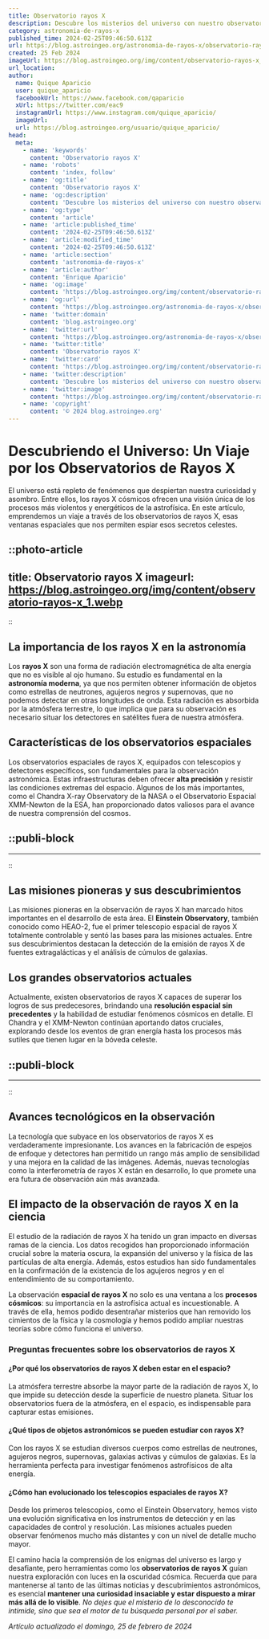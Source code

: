 ```yaml
---
title: Observatorio rayos X
description: Descubre los misterios del universo con nuestro observatorio de rayos X. Explora las maravillas del espacio y la ciencia astronómica con nosotros.
category: astronomia-de-rayos-x
published_time: 2024-02-25T09:46:50.613Z
url: https://blog.astroingeo.org/astronomia-de-rayos-x/observatorio-rayos-x
created: 25 Feb 2024
imageUrl: https://blog.astroingeo.org/img/content/observatorio-rayos-x_1.webp
url_location:
author:
  name: Quique Aparicio
  user: quique_aparicio
  facebookUrl: https://www.facebook.com/qaparicio
  xUrl: https://twitter.com/eac9
  instagramUrl: https://www.instagram.com/quique_aparicio/
  imageUrl: 
  url: https://blog.astroingeo.org/usuario/quique_aparicio/
head:
  meta:
    - name: 'keywords'
      content: 'Observatorio rayos X'
    - name: 'robots'
      content: 'index, follow'
    - name: 'og:title'
      content: 'Observatorio rayos X'
    - name: 'og:description'
      content: 'Descubre los misterios del universo con nuestro observatorio de rayos X. Explora las maravillas del espacio y la ciencia astronómica con nosotros.'
    - name: 'og:type'
      content: 'article'
    - name: 'article:published_time'
      content: '2024-02-25T09:46:50.613Z'
    - name: 'article:modified_time'
      content: '2024-02-25T09:46:50.613Z'
    - name: 'article:section'
      content: 'astronomia-de-rayos-x'
    - name: 'article:author'
      content: 'Enrique Aparicio'
    - name: 'og:image'
      content: 'https://blog.astroingeo.org/img/content/observatorio-rayos-x_1.webp'
    - name: 'og:url'
      content: 'https://blog.astroingeo.org/astronomia-de-rayos-x/observatorio-rayos-x'
    - name: 'twitter:domain'
      content: 'blog.astroingeo.org'
    - name: 'twitter:url'
      content: 'https://blog.astroingeo.org/astronomia-de-rayos-x/observatorio-rayos-x'
    - name: 'twitter:title'
      content: 'Observatorio rayos X'
    - name: 'twitter:card'
      content: 'https://blog.astroingeo.org/img/content/observatorio-rayos-x_1.webp'
    - name: 'twitter:description'
      content: 'Descubre los misterios del universo con nuestro observatorio de rayos X. Explora las maravillas del espacio y la ciencia astronómica con nosotros.'
    - name: 'twitter:image'
      content: 'https://blog.astroingeo.org/img/content/observatorio-rayos-x_1.webp'
    - name: 'copyright'
      content: '© 2024 blog.astroingeo.org'
---
```

# Descubriendo el Universo: Un Viaje por los Observatorios de Rayos X

El universo está repleto de fenómenos que despiertan nuestra curiosidad y asombro. Entre ellos, los rayos X cósmicos ofrecen una visión única de los procesos más violentos y energéticos de la astrofísica. En este artículo, emprendemos un viaje a través de los observatorios de rayos X, esas ventanas espaciales que nos permiten espiar esos secretos celestes.


::photo-article
---
title: Observatorio rayos X
imageurl: https://blog.astroingeo.org/img/content/observatorio-rayos-x_1.webp
---
::


## La importancia de los rayos X en la astronomía

Los **rayos X** son una forma de radiación electromagnética de alta energía que no es visible al ojo humano. Su estudio es fundamental en la **astronomía moderna**, ya que nos permiten obtener información de objetos como estrellas de neutrones, agujeros negros y supernovas, que no podemos detectar en otras longitudes de onda. Esta radiación es absorbida por la atmósfera terrestre, lo que implica que para su observación es necesario situar los detectores en satélites fuera de nuestra atmósfera.

## Características de los observatorios espaciales

Los observatorios espaciales de rayos X, equipados con telescopios y detectores específicos, son fundamentales para la observación astronómica. Estas infraestructuras deben ofrecer **alta precisión** y resistir las condiciones extremas del espacio. Algunos de los más importantes, como el Chandra X-ray Observatory de la NASA o el Observatorio Espacial XMM-Newton de la ESA, han proporcionado datos valiosos para el avance de nuestra comprensión del cosmos.


  ::publi-block
  ---
  ---
  ::
  
  
## Las misiones pioneras y sus descubrimientos

Las misiones pioneras en la observación de rayos X han marcado hitos importantes en el desarrollo de esta área. El **Einstein Observatory**, también conocido como HEAO-2, fue el primer telescopio espacial de rayos X totalmente controlable y sentó las bases para las misiones actuales. Entre sus descubrimientos destacan la detección de la emisión de rayos X de fuentes extragalácticas y el análisis de cúmulos de galaxias.

## Los grandes observatorios actuales

Actualmente, existen observatorios de rayos X capaces de superar los logros de sus predecesores, brindando una **resolución espacial sin precedentes** y la habilidad de estudiar fenómenos cósmicos en detalle. El Chandra y el XMM-Newton continúan aportando datos cruciales, explorando desde los eventos de gran energía hasta los procesos más sutiles que tienen lugar en la bóveda celeste.


  ::publi-block
  ---
  ---
  ::
  
  
## Avances tecnológicos en la observación

La tecnología que subyace en los observatorios de rayos X es verdaderamente impresionante. Los avances en la fabricación de espejos de enfoque y detectores han permitido un rango más amplio de sensibilidad y una mejora en la calidad de las imágenes. Además, nuevas tecnologías como la interferometría de rayos X están en desarrollo, lo que promete una era futura de observación aún más avanzada.

## El impacto de la observación de rayos X en la ciencia

El estudio de la radiación de rayos X ha tenido un gran impacto en diversas ramas de la ciencia. Los datos recogidos han proporcionado información crucial sobre la materia oscura, la expansión del universo y la física de las partículas de alta energía. Además, estos estudios han sido fundamentales en la confirmación de la existencia de los agujeros negros y en el entendimiento de su comportamiento.

La observación **espacial de rayos X** no solo es una ventana a los **procesos cósmicos**: su importancia en la astrofísica actual es incuestionable. A través de ella, hemos podido desentrañar misterios que han removido los cimientos de la física y la cosmología y hemos podido ampliar nuestras teorías sobre cómo funciona el universo.

### Preguntas frecuentes sobre los observatorios de rayos X

#### ¿Por qué los observatorios de rayos X deben estar en el espacio?
La atmósfera terrestre absorbe la mayor parte de la radiación de rayos X, lo que impide su detección desde la superficie de nuestro planeta. Situar los observatorios fuera de la atmósfera, en el espacio, es indispensable para capturar estas emisiones.

#### ¿Qué tipos de objetos astronómicos se pueden estudiar con rayos X?
Con los rayos X se estudian diversos cuerpos como estrellas de neutrones, agujeros negros, supernovas, galaxias activas y cúmulos de galaxias. Es la herramienta perfecta para investigar fenómenos astrofísicos de alta energía.

#### ¿Cómo han evolucionado los telescopios espaciales de rayos X?
Desde los primeros telescopios, como el Einstein Observatory, hemos visto una evolución significativa en los instrumentos de detección y en las capacidades de control y resolución. Las misiones actuales pueden observar fenómenos mucho más distantes y con un nivel de detalle mucho mayor.

El camino hacia la comprensión de los enigmas del universo es largo y desafiante, pero herramientas como los **observatorios de rayos X** guían nuestra exploración con luces en la oscuridad cósmica. Recuerda que para mantenerse al tanto de las últimas noticias y descubrimientos astronómicos, es esencial **mantener una curiosidad insaciable y estar dispuesto a mirar más allá de lo visible**. *No dejes que el misterio de lo desconocido te intimide, sino que sea el motor de tu búsqueda personal por el saber.*

_Artículo actualizado el domingo, 25 de febrero de 2024_